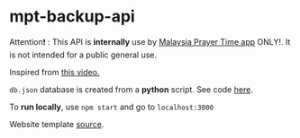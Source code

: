 # mpt-backup-api

Attention:exclamation: : This API is **internally** use by [Malaysia Prayer Time app](https://github.com/iqfareez/app_waktu_solat_malaysia) ONLY!. It is not intended for a public general use.

Inspired from [this video.](https://youtu.be/FLnxgSZ0DG4)

`db.json` database is created from a **python** script. See code [here](/fetcher.py).

To **run locally**, use `npm start` and go to `localhost:3000`

Website template [source](https://getbootstrap.com/docs/5.1/examples/starter-template/).
